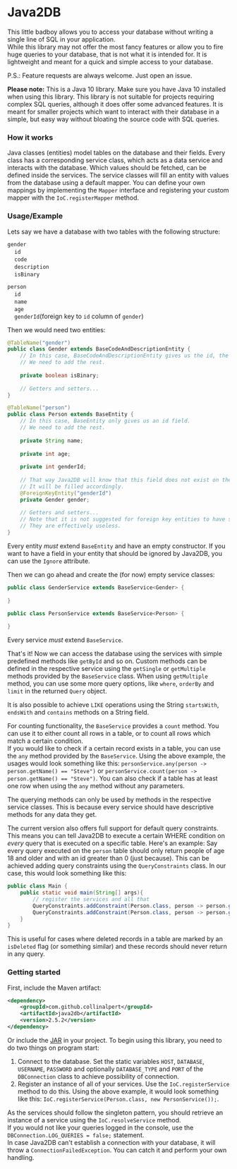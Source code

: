 # Java2DB
This little badboy allows you to access your 
database without writing a single line of SQL in your application.\
While this library may not offer the most fancy features or allow 
you to fire huge queries to your database, that is not what it is intended for. 
It is lightweight and meant for a quick and simple access to your database.

P.S.: Feature requests are always welcome. Just open an issue.

**Please note:** This is a Java 10 library. Make sure you have Java 10 installed when using this library. 
This library is not suitable for projects requiring complex SQL queries, although it does offer some advanced features.
It is meant for smaller projects which want to interact with their database in a simple, 
but easy way without bloating the source code with SQL queries.

### How it works
Java classes (entities) model tables on the database and their fields. 
Every class has a corresponding service class, which acts as a data 
service and interacts with the database. Which values should be fetched, can be defined inside the services. 
 The service classes will fill an entity with values from the database using a default mapper.
You can define your own mappings by implementing the ``Mapper`` interface and registering your custom mapper with the ``IoC.registerMapper`` method.

### Usage/Example
Lets say we have a database with two tables with the following structure:

``gender``\
&nbsp;&nbsp;&nbsp;&nbsp;``id``\
&nbsp;&nbsp;&nbsp;&nbsp;``code``\
&nbsp;&nbsp;&nbsp;&nbsp;``description``\
&nbsp;&nbsp;&nbsp;&nbsp;``isBinary``

``person``\
&nbsp;&nbsp;&nbsp;&nbsp;``id``\
&nbsp;&nbsp;&nbsp;&nbsp;``name``\
&nbsp;&nbsp;&nbsp;&nbsp;``age``\
&nbsp;&nbsp;&nbsp;&nbsp;``genderId``(foreign key to `id` column of `gender`)

Then we would need two entities:

```java
@TableName("gender")
public class Gender extends BaseCodeAndDescriptionEntity {
	// In this case, BaseCodeAndDescriptionEntity gives us the id, the code and the description.
	// We need to add the rest.
	
	private boolean isBinary;
	
	// Getters and setters...
}
```

```java
@TableName("person")
public class Person extends BaseEntity {
	// In this case, BaseEntity only gives us an id field. 
	// We need to add the rest.
	
	private String name;
	
	private int age;
	
	private int genderId;
	
	// That way Java2DB will know that this field does not exist on the database.
	// It will be filled accordingly.
	@ForeignKeyEntity("genderId")
	private Gender gender;
	
	// Getters and setters...
	// Note that it is not suggested for foreign key entities to have setters. 
	// They are effectively useless.
}
```

Every entity *must* extend ``BaseEntity`` and have an empty constructor.
If you want to have a field in your entity that should be ignored by Java2DB, you can use the ``Ignore`` attribute.

Then we can go ahead and create the (for now) empty service classes:

```java
public class GenderService extends BaseService<Gender> {
	
}
```

```java
public class PersonService extends BaseService<Person> {
	
}
```

Every service *must* extend ``BaseService``.

That's it! Now we can access the database using the services with simple predefined methods like ``getById`` and so on. 
Custom methods can be defined in the respective service using the 
``getSingle`` or ``getMultiple`` methods provided by the ``BaseService`` class. 
When using ``getMultiple`` method, you can use some more query options, like ``where``, ``orderBy`` and ``limit`` 
in the returned ``Query`` object.

It is also possible to achieve ``LIKE`` operations using the String ``startsWith``, ``endsWith`` and ``contains`` methods on a String field.

For counting functionality, the ``BaseService`` provides a ``count`` method. 
You can use it to either count all rows in a table, or to count all rows which match a certain condition.\
If you would like to check if a certain record exists in a table, you can use the ``any`` method provided by the ``BaseService``.
Using the above example, the usages would look something like this: ``personService.any(person -> person.getName() == "Steve")`` or ``personService.count(person -> person.getName() == "Steve")``.
You can also check if a table has at least one row when using the ``any`` method without any parameters.

The querying methods can only be used by methods in the respective service classes.
This is because every service should have descriptive methods for any data they get.

The current version also offers full support for default query constraints. 
This means you can tell Java2DB to execute a certain WHERE condition on *every* query that is executed on a specific table.
Here's an example: Say every query executed on the ``person`` table should only return people of age
18 and older and with an id greater than 0 (just because). This can be achieved adding query constraints using the ``QueryConstraints`` class.
In our case, this would look something like this:

```java
public class Main {
	public static void main(String[] args){
	    // register the services and all that
	    QueryConstraints.addConstraint(Person.class, person -> person.getAge() >= 18);
	    QueryConstraints.addConstraint(Person.class, person -> person.getId() >= 0);
	}
}
```

This is useful for cases where deleted records in a table are marked by an ``isDeleted`` flag (or something similar) and these records should never return in any query.

### Getting started

First, include the Maven artifact:
```xml
<dependency>
    <groupId>com.github.collinalpert</groupId>
    <artifactId>java2db</artifactId>
    <version>2.5.2</version>
</dependency>
```
Or include the [JAR](https://github.com/CollinAlpert/Java2DB/releases/latest) in your project. To begin using this library, you need to do two things on program start:
1. Connect to the database. Set the static variables ``HOST``, ``DATABASE``, ``USERNAME``, ``PASSWORD`` and optionally ``DATABASE_TYPE`` and ``PORT`` of the `DBConnection` class to achieve possibility of connection.
2. Register an instance of all of your services. Use the ``IoC.registerService`` method to do this. Using the above example, it would look something like this: ``IoC.registerService(Person.class, new PersonService());``.

As the services should follow the singleton pattern, you should retrieve an instance of a service using the ``IoC.resolveService`` method.\
If you would not like your queries logged in the console, use the ``DBConnection.LOG_QUERIES = false;`` statement.\
In case Java2DB can't establish a connection with your database, it will throw a ``ConnectionFailedException``. You can catch it and perform your own handling.